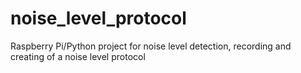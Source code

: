 # noise_level_protocol
Raspberry Pi/Python project for noise level detection, recording and creating of a noise level protocol
